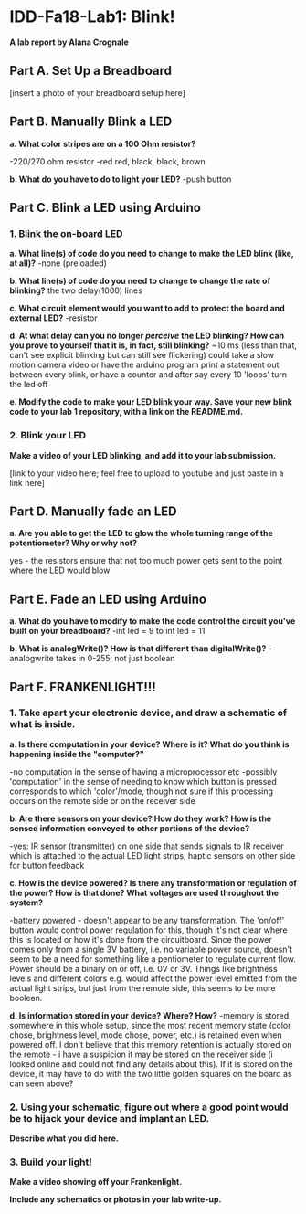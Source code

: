 # IDD-Fa18-Lab1: Blink!

**A lab report by Alana Crognale**

## Part A. Set Up a Breadboard

[insert a photo of your breadboard setup here]


## Part B. Manually Blink a LED

**a. What color stripes are on a 100 Ohm resistor?**

-220/270 ohm resistor
-red red, black, black, brown
 
**b. What do you have to do to light your LED?**
-push button


## Part C. Blink a LED using Arduino

### 1. Blink the on-board LED

**a. What line(s) of code do you need to change to make the LED blink (like, at all)?**
-none (preloaded)

**b. What line(s) of code do you need to change to change the rate of blinking?**
the two delay(1000) lines

**c. What circuit element would you want to add to protect the board and external LED?**
-resistor
 
**d. At what delay can you no longer *perceive* the LED blinking? How can you prove to yourself that it is, in fact, still blinking?**
~10 ms (less than that, can't see explicit blinking but can still see flickering)
could take a slow motion camera video or have the arduino program print a statement out between every blink, or have a counter and after say every 10 'loops' turn the led off 

**e. Modify the code to make your LED blink your way. Save your new blink code to your lab 1 repository, with a link on the README.md.**


### 2. Blink your LED

**Make a video of your LED blinking, and add it to your lab submission.**

[link to your video here; feel free to upload to youtube and just paste in a link here]


## Part D. Manually fade an LED

**a. Are you able to get the LED to glow the whole turning range of the potentiometer? Why or why not?**

yes - the resistors ensure that not too much power gets sent to the point where the LED would blow

## Part E. Fade an LED using Arduino

**a. What do you have to modify to make the code control the circuit you've built on your breadboard?**
-int led = 9 to int led = 11

**b. What is analogWrite()? How is that different than digitalWrite()?**
-analogwrite takes in 0-255, not just boolean

## Part F. FRANKENLIGHT!!!

### 1. Take apart your electronic device, and draw a schematic of what is inside. 

**a. Is there computation in your device? Where is it? What do you think is happening inside the "computer?"**

-no computation in the sense of having a microprocessor etc
-possibly 'computation' in the sense of needing to know which button is pressed corresponds to which 'color'/mode, though not sure if this processing occurs on the remote side or on the receiver side

**b. Are there sensors on your device? How do they work? How is the sensed information conveyed to other portions of the device?**

-yes: IR sensor (transmitter) on one side that sends signals to IR receiver which is attached to the actual LED light strips, haptic sensors on other side for button feedback

**c. How is the device powered? Is there any transformation or regulation of the power? How is that done? What voltages are used throughout the system?**

-battery powered - doesn't appear to be any transformation.  The 'on/off' button would control power regulation for this, though it's not clear where this is located or how it's done from the circuitboard.  Since the power comes only from a single 3V battery, i.e. no variable power source, doesn't seem to be a need for something like a pentiometer to regulate current flow. Power should be a binary on or off, i.e. 0V or 3V. Things like brightness levels and different colors e.g. would affect the power level emitted from the actual light strips, but just from the remote side, this seems to be more boolean.

**d. Is information stored in your device? Where? How?**
-memory is stored somewhere in this whole setup, since the most recent memory state (color chose, brightness level, mode chose, power, etc.) is retained even when powered off.  I don't believe that this memory retention is actually stored on the remote - i have a suspicion it may be stored on the receiver side (i looked online and could not find any details about this).  If it is stored on the device, it may have to do with the two little golden squares on the board as can seen above?


### 2. Using your schematic, figure out where a good point would be to hijack your device and implant an LED.

**Describe what you did here.**

### 3. Build your light!

**Make a video showing off your Frankenlight.**

**Include any schematics or photos in your lab write-up.**
